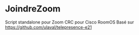 # JoindreZoom
Script standalone pour Zoom CRC pour Cisco RoomOS
Basé sur https://github.com/ulaval/telepresence-e21
